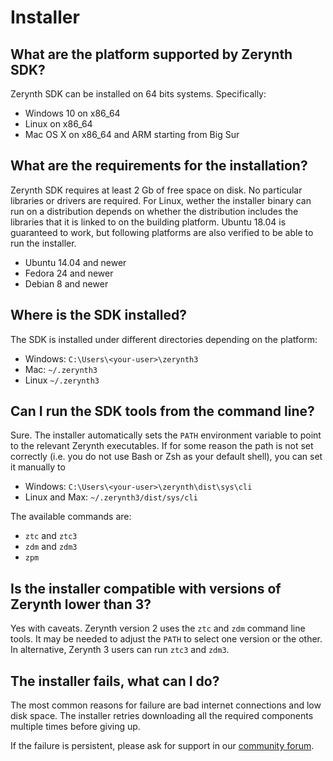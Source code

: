 # Installer 

## What are the platform supported by Zerynth SDK?

Zerynth SDK can be installed on 64 bits systems. Specifically:

- Windows 10 on x86_64
- Linux on x86_64
- Mac OS X on x86_64 and ARM starting from Big Sur

## What are the requirements for the installation?

Zerynth SDK requires at least 2 Gb of free space on disk. No particular libraries or drivers are required.
For Linux, wether the installer binary can run on a distribution depends on whether the distribution includes the libraries that it is linked to on the building platform. Ubuntu 18.04 is guaranteed to work, but following platforms are also verified to be able to run the installer.

 * Ubuntu 14.04 and newer
 * Fedora 24 and newer
 * Debian 8 and newer

## Where is the SDK installed?

The SDK is installed under different directories depending on the platform:

* Windows: `C:\Users\<your-user>\zerynth3`
* Mac: `~/.zerynth3`
* Linux `~/.zerynth3`

## Can I run the SDK tools from the command line?

Sure. The installer automatically sets the `PATH` environment variable to point to the relevant Zerynth executables.
If for some reason the path is not set correctly (i.e. you do not use Bash or Zsh as your default shell), you can set it manually to

* Windows: `C:\Users\<your-user>\zerynth\dist\sys\cli`
* Linux and Max: `~/.zerynth3/dist/sys/cli`

The available commands are:

* `ztc` and `ztc3`
* `zdm` and `zdm3`
* `zpm`

## Is the installer compatible with versions of Zerynth lower than 3?

Yes with caveats. Zerynth version 2 uses the `ztc` and `zdm` command line tools. It may be needed to adjust the `PATH` to select one version or the other. In alternative, Zerynth 3 users can run `ztc3` and `zdm3`.

## The installer fails, what can I do?

The most common reasons for failure are bad internet connections and low disk space. The installer retries downloading all the required components multiple times before giving up.

If the failure is persistent, please ask for support in our [community forum](https://community.zerynth.com).

